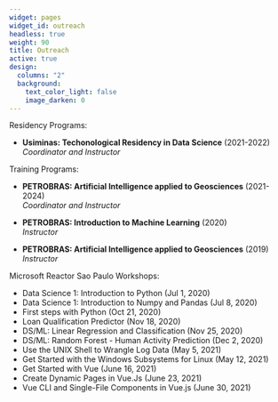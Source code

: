 ```yaml
---
widget: pages
widget_id: outreach
headless: true
weight: 90
title: Outreach
active: true
design:
  columns: "2"
  background:
    text_color_light: false
    image_darken: 0
---
```

Residency Programs:
* **Usiminas: Techonological Residency in Data Science** (2021-2022)  
_Coordinator and Instructor_

Training Programs:
* **PETROBRAS: Artificial Intelligence applied to Geosciences** (2021-2024)  
 _Coordinator and Instructor_

* **PETROBRAS: Introduction to Machine Learning** (2020)  
 _Instructor_ 

* **PETROBRAS: Artificial Intelligence applied to Geosciences** (2019)  
 _Instructor_


Microsoft Reactor Sao Paulo Workshops:
* Data Science 1: Introduction to Python (Jul 1, 2020)
* Data Science 1: Introduction to Numpy and Pandas (Jul 8, 2020)
* First steps with Python (Oct 21, 2020)
* Loan Qualification Predictor (Nov 18, 2020)
* DS/ML: Linear Regression and Classification (Nov 25, 2020)
* DS/ML: Random Forest - Human Activity Prediction (Dec 2, 2020)
* Use the UNIX Shell to Wrangle Log Data (May 5, 2021)
* Get Started with the Windows Subsystems for Linux (May 12, 2021)
* Get Started with Vue (June 16, 2021)
* Create Dynamic Pages in Vue.Js (June 23, 2021)
* Vue CLI and Single-File Components in Vue.js (June 30, 2021)